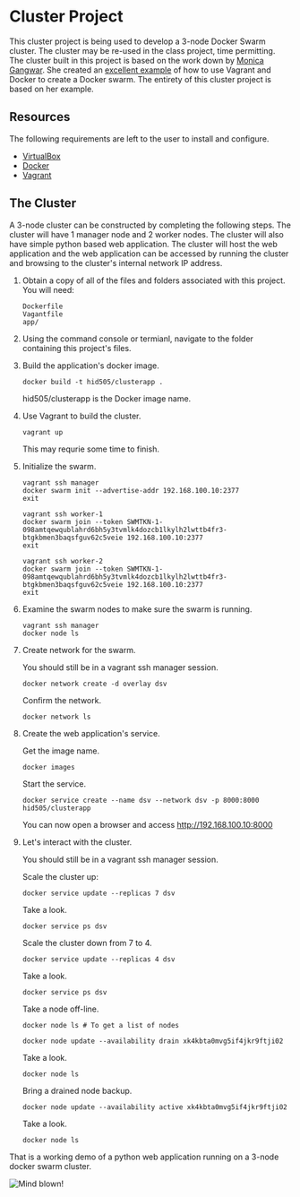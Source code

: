# Cluster Project

This cluster project is being used to develop a 3-node Docker Swarm cluster.  The cluster may be re-used in the class project, time permitting.  The cluster 
built in this project is based on the work down by [Monica Gangwar](https://github.com/monicagangwar).  She created an [excellent example](https://github.com/monicagangwar/docker-swarm-vagrant) of how to use Vagrant and Docker to create a Docker swarm.  The entirety of this cluster project is based 
on her example.

## Resources

The following requirements are left to the user to install and configure.  
* [VirtualBox](https://www.virtualbox.org/)  
* [Docker](https://www.docker.com)  
* [Vagrant](https://www.vagrantup.com/)  

## The Cluster
A 3-node cluster can be constructed by completing the following steps.  The cluster will have 1 manager node and 2 worker nodes.  The cluster will also have  simple 
python based web application.  The cluster will host the web application and the web application can be accessed by running the cluster and browsing to the cluster's 
internal network IP address.

1. Obtain a copy of all of the files and folders associated with this project.  You will need:  

    ```
    Dockerfile  
    Vagantfile  
    app/  
    ```

1. Using the command console or termianl, navigate to the folder containing this project's files.

2. Build the application's docker image.  

    ```
    docker build -t hid505/clusterapp .
    ```  
    hid505/clusterapp is the Docker image name.  

3. Use Vagrant to build the cluster.  

    ```
    vagrant up
    ```
    This may requrie some time to finish.  

5. Initialize the swarm.  

    ```
    vagrant ssh manager
    docker swarm init --advertise-addr 192.168.100.10:2377
    exit

    vagrant ssh worker-1
    docker swarm join --token SWMTKN-1-098amtqewqublahrd6bh5y3tvmlk4dozcb1lkylh2lwttb4fr3-btgkbmen3baqsfguv62c5veie 192.168.100.10:2377
    exit

    vagrant ssh worker-2
    docker swarm join --token SWMTKN-1-098amtqewqublahrd6bh5y3tvmlk4dozcb1lkylh2lwttb4fr3-btgkbmen3baqsfguv62c5veie 192.168.100.10:2377
    exit
    ```  

6. Examine the swarm nodes to make sure the swarm is running.  

    ```
    vagrant ssh manager
    docker node ls
    ```  

    <SCREEN CAP IMAGE HERE>

7. Create network for the swarm.  

    You should still be in a vagrant ssh manager session.  

    ```
    docker network create -d overlay dsv
    ```  
    
    Confirm the network.  

    ```
    docker network ls  
    ```  

    <SCREEN CAP IMAGE HERE>

8. Create the web application's service.  

    Get the image name.  
    ```
    docker images
    ```  

    Start the service.  
    ```
    docker service create --name dsv --network dsv -p 8000:8000 hid505/clusterapp
    ```  

    You can now open a browser and access http://192.168.100.10:8000  

    <SCREEN CAP IMAGE HERE>  

9. Let's interact with the cluster.  

    You should still be in a vagrant ssh manager session.  
    
    Scale the cluster up:

    ```
    docker service update --replicas 7 dsv

    ```  
    Take a look.  
    ```
    docker service ps dsv
    ```  
    <SCREEN CAP IMAGE HERE>  

    Scale the cluster down from 7 to 4.  

    ```
    docker service update --replicas 4 dsv    
    ```  
    Take a look.  
    
    ```
    docker service ps dsv
    ```  
    <SCREEN CAP IMAGE HERE>  

    Take a node off-line.  

    ```
    docker node ls # To get a list of nodes
    ```  
    <SCREEN CAP IMAGE HERE>  

    ```
    docker node update --availability drain xk4kbta0mvg5if4jkr9ftji02
    ```  

    Take a look.  

    ```
    docker node ls
    ```  
    <SCREEN CAP IMAGE HERE>  

    Bring a drained node backup.  

    ```
    docker node update --availability active xk4kbta0mvg5if4jkr9ftji02
    ```  

    Take a look.  

    ```
    docker node ls
    ```  
    <SCREEN CAP IMAGE HERE>  

That is a working demo of a python web application running on a 3-node docker swarm cluster.  

![Mind blown!](https://gph.is/2AmePHo)  
